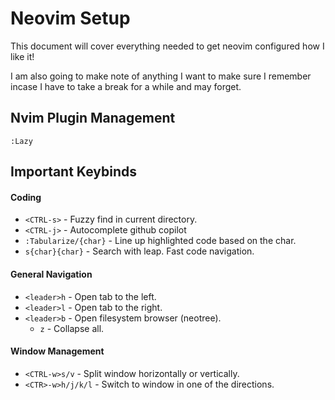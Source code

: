 # Neovim Setup
This document will cover everything needed to get neovim configured how I like it!

I am also going to make note of anything I want to make sure I remember incase I have
to take a break for a while and may forget.

## Nvim Plugin Management
`:Lazy`  

## Important Keybinds
#### Coding
- `<CTRL-s>` - Fuzzy find in current directory.
- `<CTRL-j>` - Autocomplete github copilot
- `:Tabularize/{char}` - Line up highlighted code based on the char.
- `s{char}{char}` - Search with leap. Fast code navigation.  

#### General Navigation
- `<leader>h` - Open tab to the left.
- `<leader>l` - Open tab to the right.
- `<leader>b` - Open filesystem browser (neotree).
    - `z` - Collapse all.

#### Window Management
- `<CTRL-w>s/v` - Split window horizontally or vertically.
- `<CTR>-w>h/j/k/l` - Switch to window in one of the directions.
